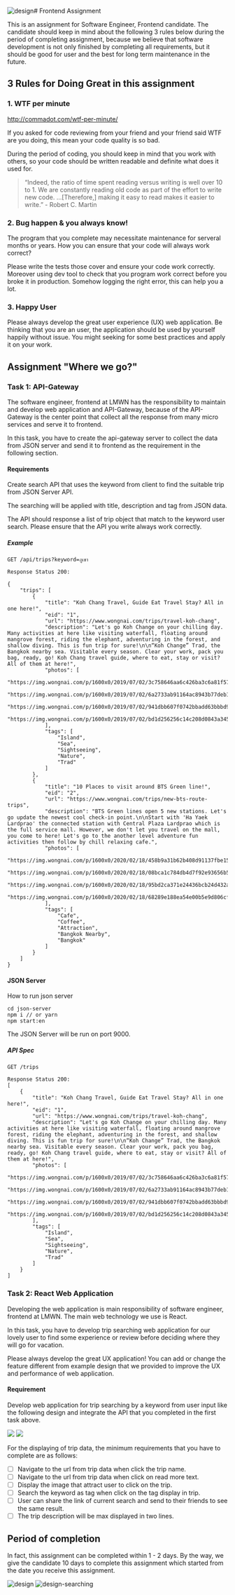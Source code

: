 ![design](https://github.com/TeerapongP/TripsProject/assets/56886497/d44fa664-46d2-4713-8b16-b53f8b7a7ae3)# Frontend Assignment

This is an assignment for Software Engineer, Frontend candidate. The candidate should keep in mind about the following 3 rules below during the period of completing assignment, because we believe that software development is not only finished by completing all requirements, but it should be good for user and the best for long term maintenance in the future.

## 3 Rules for Doing Great in this assignment

### 1. WTF per minute

http://commadot.com/wtf-per-minute/

If you asked for code reviewing from your friend and your friend said WTF are you doing, this mean your code quality is so bad.

During the period of coding, you should keep in mind that you work with others, so your code should be written readable and definite what does it used for.

> “Indeed, the ratio of time spent reading versus writing is well over 10 to 1. We are constantly reading old code as part of the effort to write new code. ...[Therefore,] making it easy to read makes it easier to write.” - Robert C. Martin

### 2. Bug happen & you always know!

The program that you complete may necessitate maintenance for serveral months or years. How you can ensure that your code will always work correct?

Please write the tests those cover and ensure your code work correctly. Moreover using dev tool to check that you program work correct before you broke it in production. Somehow logging the right error, this can help you a lot.

### 3. Happy User

Please always develop the great user experience (UX) web application. Be thinking that you are an user, the application should be used by yourself happily without issue. You might seeking for some best practices and apply it on your work.

## Assignment "Where we go?"

### Task 1: API-Gateway

The software engineer, frontend at LMWN has the responsibility to maintain and develop web application and API-Gateway, because of the API-Gateway is the center point that collect all the response from many micro services and serve it to frontend.

In this task, you have to create the api-gateway server to collect the data from JSON server and send it to frontend as the requirement in the following section.

#### Requirements

Create search API that uses the keyword from client to find the suitable trip from JSON Server API.

The searching will be applied with title, description and tag from JSON data.

The API should response a list of trip object that match to the keyword user search. Please ensure that the API you write always work correctly.

##### Example

```
GET /api/trips?keyword=ภูเขา

Response Status 200:

{
    "trips": [
        {
            "title": "Koh Chang Travel, Guide Eat Travel Stay? All in one here!",
            "eid": "1",
            "url": "https://www.wongnai.com/trips/travel-koh-chang",
            "description": "Let's go Koh Change on your chilling day. Many activities at here like visiting waterfall, floating around mangrove forest, riding the elephant, adventuring in the forest, and shallow diving. This is fun trip for sure!\n\n“Koh Change” Trad, the Bangkok nearby sea. Visitable every season. Clear your work, pack you bag, ready, go! Koh Chang travel guide, where to eat, stay or visit? All of them at here!",
            "photos": [
                "https://img.wongnai.com/p/1600x0/2019/07/02/3c758646aa6c426ba3c6a81f57b20bd6.jpg",
                "https://img.wongnai.com/p/1600x0/2019/07/02/6a2733ab91164ac8943b77deb14fdbde.jpg",
                "https://img.wongnai.com/p/1600x0/2019/07/02/941dbb607f0742bbadd63bbbd993e187.jpg",
                "https://img.wongnai.com/p/1600x0/2019/07/02/bd1d256256c14c208d0843a345f75741.jpg"
            ],
            "tags": [
                "Island",
                "Sea",
                "Sightseeing",
                "Nature",
                "Trad"
            ]
        },
        {
            "title": "10 Places to visit around BTS Green line!",
            "eid": "2",
            "url": "https://www.wongnai.com/trips/new-bts-route-trips",
            "description": "BTS Green lines open 5 new stations. Let's go update the newest cool check-in point.\n\nStart with 'Ha Yaek Lardprao' the connected station with Central Plaza Lardprao which is the full service mall. However, we don't let you travel on the mall, you come to here! Let's go to the another level adventure fun activities then follow by chill relaxing cafe.",
            "photos": [
                "https://img.wongnai.com/p/1600x0/2020/02/18/458b9a31b62b408d91137fbe152f7450.jpg",
                "https://img.wongnai.com/p/1600x0/2020/02/18/08bca1c784db4d7f92e93656b5376681.jpg",
                "https://img.wongnai.com/p/1600x0/2020/02/18/95bd2ca371e24436bcb24d432a86836c.jpg",
                "https://img.wongnai.com/p/1600x0/2020/02/18/68289e188ea54e00b5e9d806cfd0fc54.jpg"
            ],
            "tags": [
                "Cafe",
                "Coffee",
                "Attraction",
                "Bangkok Nearby",
                "Bangkok"
            ]
        }
    ]
}
```

#### JSON Server

How to run json server

```
cd json-server
npm i // or yarn
npm start:en
```

The JSON Server will be run on port 9000.

##### API Spec

```
GET /trips

Response Status 200:
[
    {
        "title": "Koh Chang Travel, Guide Eat Travel Stay? All in one here!",
        "eid": "1",
        "url": "https://www.wongnai.com/trips/travel-koh-chang",
        "description": "Let's go Koh Change on your chilling day. Many activities at here like visiting waterfall, floating around mangrove forest, riding the elephant, adventuring in the forest, and shallow diving. This is fun trip for sure!\n\n“Koh Change” Trad, the Bangkok nearby sea. Visitable every season. Clear your work, pack you bag, ready, go! Koh Chang travel guide, where to eat, stay or visit? All of them at here!",
        "photos": [
            "https://img.wongnai.com/p/1600x0/2019/07/02/3c758646aa6c426ba3c6a81f57b20bd6.jpg",
            "https://img.wongnai.com/p/1600x0/2019/07/02/6a2733ab91164ac8943b77deb14fdbde.jpg",
            "https://img.wongnai.com/p/1600x0/2019/07/02/941dbb607f0742bbadd63bbbd993e187.jpg",
            "https://img.wongnai.com/p/1600x0/2019/07/02/bd1d256256c14c208d0843a345f75741.jpg"
        ],
        "tags": [
            "Island",
            "Sea",
            "Sightseeing",
            "Nature",
            "Trad"
        ]
    }
]
```

### Task 2: React Web Application


Developing the web application is main responsibility of software engineer, frontend at LMWN. The main web technology we use is React.

In this task, you have to develop trip searching web application for our lovely user to find some experience or review before deciding where they will go for vacation.

Please always develop the great UX application! You can add or change the feature different from example design that we provided to improve the UX and performance of web application.

#### Requirement

Develop web application for trip searching by a keyword from user input like the following design and integrate the API that you completed in the first task above.

![](./design-en.jpg)
![](./design-searching-en.jpg)

For the displaying of trip data, the minimum requirements that you have to complete are as follows:

- [ ] Navigate to the url from trip data when click the trip name.
- [ ] Navigate to the url from trip data when click on read more text.
- [ ] Display the image that attract user to click on the trip.
- [ ] Search the keyword as tag when click on the tag display in trip.
- [ ] User can share the link of current search and send to their friends to see the same result.
- [ ] The trip description will be max displayed in two lines.

## Period of completion

In fact, this assignment can be completed within 1 - 2 days. By the way, we give the candidate 10 days to complete this assignment which started from the date you receive this assignment.



![design](https://github.com/TeerapongP/TripsProject/assets/56886497/9fb16113-ba6f-4104-ba15-104dd1ab2ebd)
![design-searching](https://github.com/TeerapongP/TripsProject/assets/56886497/a8daf63b-9a2f-4fd9-b5a9-fa99d3be7cad)

